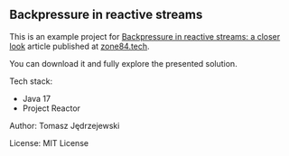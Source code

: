 ## Backpressure in reactive streams

This is an example project for [Backpressure in reactive streams: a closer look](https://zone84.tech/programming/backpressure-in-reactive-streams-a-closer-look/) article
published at [zone84.tech](https://zone84.tech).

You can download it and fully explore the presented solution.

Tech stack:
- Java 17
- Project Reactor

Author: Tomasz Jędrzejewski

License: MIT License
